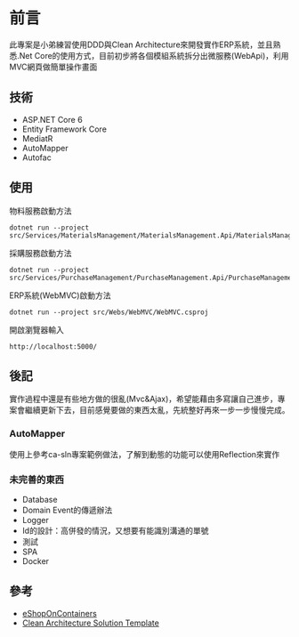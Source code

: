 # 前言

此專案是小弟練習使用DDD與Clean Architecture來開發實作ERP系統，並且熟悉.Net Core的使用方式，目前初步將各個模組系統拆分出微服務(WebApi)，利用MVC網頁做簡單操作畫面

## 技術

* ASP.NET Core 6
* Entity Framework Core
* MediatR
* AutoMapper
* Autofac

## 使用

物料服務啟動方法

```command line
dotnet run --project src/Services/MaterialsManagement/MaterialsManagement.Api/MaterialsManagement.Api.csproj
```

採購服務啟動方法

```command line
dotnet run --project src/Services/PurchaseManagement/PurchaseManagement.Api/PurchaseManagement.Api.csproj
```

ERP系統(WebMVC)啟動方法

```command line
dotnet run --project src/Webs/WebMVC/WebMVC.csproj 
```

開啟瀏覽器輸入

```url
http://localhost:5000/
```

## 後記

實作過程中還是有些地方做的很亂(Mvc&Ajax)，希望能藉由多寫讓自己進步，專案會繼續更新下去，目前感覺要做的東西太亂，先統整好再來一步一步慢慢完成。

### AutoMapper

使用上參考ca-sln專案範例做法，了解到動態的功能可以使用Reflection來實作

### 未完善的東西

* Database
* Domain Event的傳遞辦法
* Logger
* Id的設計：高併發的情況，又想要有能識別溝通的單號
* 測試
* SPA
* Docker

## 參考

* [eShopOnContainers](https://github.com/dotnet-architecture/eShopOnContainers)
* [Clean Architecture Solution Template](https://github.com/jasontaylordev/CleanArchitecture/tree/413fb3a68a0467359967789e347507d7e84c48d4)
